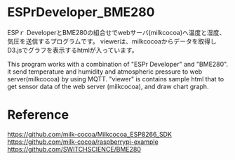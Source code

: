 # ESPrDeveloper_BME280
ESPｒ DeveloperとBME280の組合せでwebサーバ(milkcocoa)へ温度と湿度、気圧を送信するプログラムです。 
viewerは、milkcocoaからデータを取得しD3.jsでグラフを表示するhtmlが入っています。

This program works with a combination of "ESPr Developer" and "BME280".
it send temperature and humidity and atmospheric pressure to web server(milkcocoa) by using MQTT.
"viewer" is contains sample html that to get sensor data of the web server (milkcocoa), and draw chart graph.  

# Reference
https://github.com/milk-cocoa/Milkcocoa_ESP8266_SDK
https://github.com/milk-cocoa/raspberrypi-example
https://github.com/SWITCHSCIENCE/BME280
